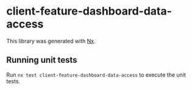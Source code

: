 # client-feature-dashboard-data-access

This library was generated with [Nx](https://nx.dev).

## Running unit tests

Run `nx test client-feature-dashboard-data-access` to execute the unit tests.
